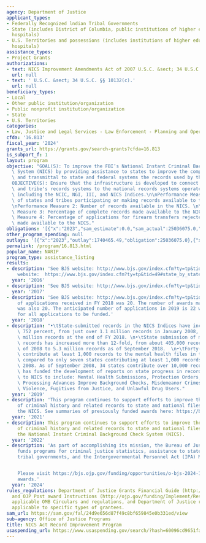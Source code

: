 ```yaml
---
agency: Department of Justice
applicant_types:
- Federally Recognized lndian Tribal Governments
- State (includes District of Columbia, public institutions of higher education and
  hospitals)
- U.S. Territories and possessions (includes institutions of higher education and
  hospitals)
assistance_types:
- Project Grants
authorizations:
- text: NICS Improvement Amendments Act of 2007 U.S.C. &sect; 34 U.S.C. §§ 40913.
  url: null
- text: ' U.S.C. &sect; 34 U.S.C. §§ 10132(c).'
  url: null
beneficiary_types:
- Local
- Other public institution/organization
- Public nonprofit institution/organization
- State
- U.S. Territories
categories:
- Law, Justice and Legal Services - Law Enforcement - Planning and Operations
cfda: '16.813'
fiscal_year: '2024'
grants_url: https://grants.gov/search-grants?cfda=16.813
is_subpart_f: 1
layout: program
objective: "GOAL(S): To improve the FBI’s National Instant Criminal Background Check\
  \ System (NICS) by providing assistance to states to improve the completeness, automation,\
  \ and transmittal to state and federal systems the records used by the NICS.\n\n\
  OBJECTIVE(S): Ensure that the infrastructure is developed to connect the state's\
  \ and tribe's records systems to the national records systems operated by the FBI,\
  \ including the NCIC, NGI, III, and NICS Indices.\n\nPerformance Measure 1: Number\
  \ of states and tribes participating or making records available to the NICS. \n\
  \nPerformance Measure 2: Number of records available in the NICS. \n\nPerformance\
  \ Measure 3: Percentage of complete records made available to the NICS. \n\nPerformance\
  \ Measure 4: Percentage of applications for firearm transfers rejected due to data\
  \ made available to the NICS."
obligations: '[{"x":"2023","sam_estimate":0.0,"sam_actual":25036075.0,"usa_spending_actual":23658953.52},{"x":"2024","sam_estimate":0.0,"sam_actual":20226673.0,"usa_spending_actual":17908912.97},{"x":"2025","sam_estimate":0.0,"sam_actual":0.0,"usa_spending_actual":0.0}]'
other_program_spending: null
outlays: '[{"x":"2023","outlay":1740465.49,"obligation":25036075.0},{"x":"2024","outlay":0.0,"obligation":20226673.0},{"x":"2025","outlay":0.0,"obligation":0.0}]'
permalink: /program/16.813.html
popular_name: NARIP
program_type: assistance_listing
results:
- description: 'See BJS website: http://www.bjs.gov/index.cfm?ty=tp&tid=49 See BJS
    website:  https://www.bjs.gov/index.cfm?ty=tp&tid=49#state_by_state '
  year: '2016'
- description: 'See BJS website: http://www.bjs.gov/index.cfm?ty=tp&tid=49'
  year: '2017'
- description: 'See BJS website: http://www.bjs.gov/index.cfm?ty=tp&tid=49. The number
    of applications received in FY 2018 was 20. The number of awards made in 2018
    was also 20. The anticipated number of applications in 2019 is 22 with the potential
    for all applications to be funded.'
  year: '2018'
- description: "•\tState-submitted records in the NICS Indices have increased over\
    \ 752 percent, from just over 1.1 million records in January 2008, to over 9.4\
    \ million records at the end of FY 2018. \n•\tState submission of mental health\
    \ records has increased more than 12-fold, from about 405,000 records in the beginning\
    \ of 2008 to 5.3 million records as of September 2018.  \n•\tForty-five states\
    \ contribute at least 1,000 records to the mental health files in the NICS Indices,\
    \ compared to only seven states contributing at least 1,000 records in January\
    \ 2008. As of September 2008, 34 states contribute over 10,000 records.\n•\tBJS\
    \ has funded the development of reports on state progress in record reporting\
    \ to NICS to include: Mental Health Submissions, Protection Orders, Fingerprint\
    \ Processing Advances Improve Background Checks, Misdemeanor Crimes of Domestic\
    \ Violence, Fugitives from Justice, and Unlawful Drug Users."
  year: '2019'
- description: 'This program continues to support efforts to improve the reporting
    of criminal history and related records to state and national files to support
    the NICS. See summaries of previously funded awards here: https://bjs.ojp.gov/programs/nics-improvement-amendments-act/state-profiles'
  year: '2021'
- description: This program continues to support efforts to improve the reporting
    of criminal history and related records to state and national files to support
    the National Instant Criminal Background Check System (NICS).
  year: '2022'
- description: 'As part of accomplishing its mission, the Bureau of Justice Statistics
    funds programs for criminal justice statistics, assistance to state, local, and
    tribal governments, and the Intergovernmental Personnel Act (IPA) Mobility Program.


    Please visit https://bjs.ojp.gov/funding/opportunities/o-bjs-2024-172138 to view
    awards.'
  year: '2024'
rules_regulations: Department of Justice Grants Financial Guide (http://ojp.gov/financialguide/DOJ/index.htm)
  and OJP Post award Instructions (http://ojp.gov/funding/Implement/Resources/PostAwardInstructions.pdf),
  applicable OMB Circulars and regulations, and Department of Justice regulations
  applicable to specific types of grantees.
sam_url: https://sam.gov/fal/24d9e656d87f49c8bf659845e0b331ed/view
sub-agency: Office of Justice Programs
title: NICS Act Record Improvement Program
usaspending_url: https://www.usaspending.gov/search/?hash=60096cd9651fade430983c00c8e36d4e
---
```

